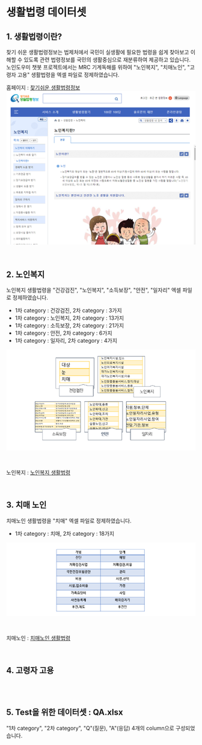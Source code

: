 생활법령 데이터셋
=================

## 1. 생활법령이란?
찾기 쉬운 생활법령정보는 법제처에서 국민이 실생활에 필요한 법령을 쉽게 찾아보고 이해할 수 있도록 관련 법령정보를 국민의 생활중심으로 재분류하여 제공하고 있습니다.
노인도우미 챗봇 프로젝트에서는 MRC 기계독해를 위하여 "노인복지", "치매노인", "고령자 고용" 생활법령을 엑셀 파일로 정제하였습니다.
<br>

홈페이지 : [찾기쉬운 생활법령정보](https://www.easylaw.go.kr/CSP/Main.laf)
![img1](https://github.com/KW-SWTG/Chatbot_Dataset/blob/master/img/img1.png)

<br>

## 2. 노인복지
노인복지 생활법령을 "건강검진", "노인복지", "소득보장", "안전", "일자리" 엑셀 파일로 정제하였습니다. 

* 1차 category : 건강검진, 2차 category : 3가지
* 1차 category : 노인복지, 2차 category : 13가지
* 1차 category : 소득보장, 2차 category : 21가지
* 1차 category : 안전, 2차 category : 6가지
* 1차 category : 일자리, 2차 category : 4가지

![img2](https://github.com/KW-SWTG/Chatbot_Dataset/blob/master/img/img2.PNG)

<br>

노인복지 : [노인복지 생활법령](https://www.easylaw.go.kr/CSP/CnpClsMain.laf?popMenu=ov&csmSeq=673&ccfNo=1&cciNo=1&cnpClsNo=1)

<br>


## 3. 치매 노인
치매노인 생활법령을 "치매" 엑셀 파일로 정제하였습니다.

* 1차 category : 치매, 2차 category : 18가지

![img3](https://github.com/KW-SWTG/Chatbot_Dataset/blob/master/img/img3.PNG)

<br>

치매노인 : [치매노인 생활법령](https://www.easylaw.go.kr/CSP/CnpClsMain.laf?popMenu=ov&csmSeq=854&ccfNo=1&cciNo=1&cnpClsNo=1)

<br>

## 4. 고령자 고용

<br><br>

## 5. Test을 위한 데이터셋 : QA.xlsx
"1차 category", "2차 category", "Q"(질문), "A"(응답) 4개의 column으로 구성되었습니다.
